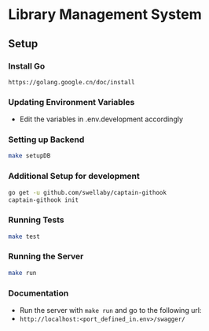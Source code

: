 # Library Management System

## Setup

### Install Go

`https://golang.google.cn/doc/install`

### Updating Environment Variables

- Edit the variables in .env.development accordingly

### Setting up Backend

```bash
make setupDB
```

### Additional Setup for development

```bash
go get -u github.com/swellaby/captain-githook
captain-githook init
```

### Running Tests

```bash
make test
```

### Running the Server

```bash
make run
```

### Documentation

- Run the server with `make run` and go to the following url:
- `http://localhost:<port_defined_in.env>/swagger/`
